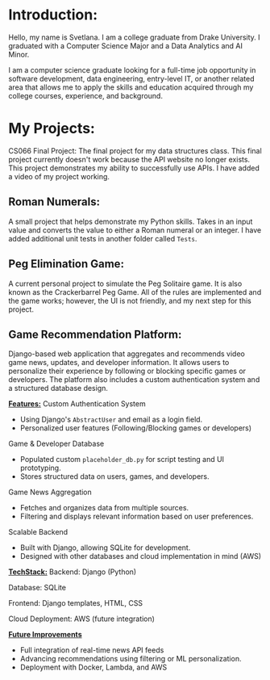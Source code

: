 # Introduction:

Hello, my name is Svetlana. I am a college graduate from Drake University. 
I graduated with a Computer Science Major and a Data Analytics and AI Minor.

I am a computer science graduate looking for a full-time job opportunity in software development, data engineering, entry-level IT, 
or another related area that allows me to apply the skills and education acquired through my college courses, experience, and background.

# My Projects:
CS066 Final Project:
The final project for my data structures class. This final project currently doesn't work because the API website no longer exists.
This project demonstrates my ability to successfully use APIs. I have added a video of my project working.

## Roman Numerals:
A small project that helps demonstrate my Python skills. 
Takes in an input value and converts the value to either a Roman numeral or an integer.
I have added additional unit tests in another folder called `Tests`.

## Peg Elimination Game:
A current personal project to simulate the Peg Solitaire game. It is also known as the Crackerbarrel Peg Game. 
All of the rules are implemented and the game works; however, the UI is not friendly, and my next step for this project.

## Game Recommendation Platform:
Django-based web application that aggregates and recommends video game news, updates, and developer information. It allows users to personalize their experience by following or blocking specific games or developers. The platform also includes a custom authentication system and a structured database design.

<ins>__Features:__</ins>
  Custom Authentication System
    
  - Using Django's `AbstractUser` and email as a login field.
  - Personalized user features (Following/Blocking games or developers)
    
  Game & Developer Database
  
  - Populated custom `placeholder_db.py` for script testing and UI prototyping.
  - Stores structured data on users, games, and developers.
    
  Game News Aggregation
  
  - Fetches and organizes data from multiple sources.
  - Filtering and displays relevant information based on user preferences.
    
  Scalable Backend
  
  - Built with Django, allowing SQLite for development.
  - Designed with other databases and cloud implementation in mind (AWS)
    
<ins>__TechStack:__</ins>
  Backend: Django (Python)
  
  Database: SQLite
  
  Frontend: Django templates, HTML, CSS
  
  Cloud Deployment: AWS (future integration)
    
<ins>__Future Improvements__</ins>
  
  - Full integration of real-time news API feeds
  - Advancing recommendations using filtering or ML personalization.
  - Deployment with Docker, Lambda, and AWS
